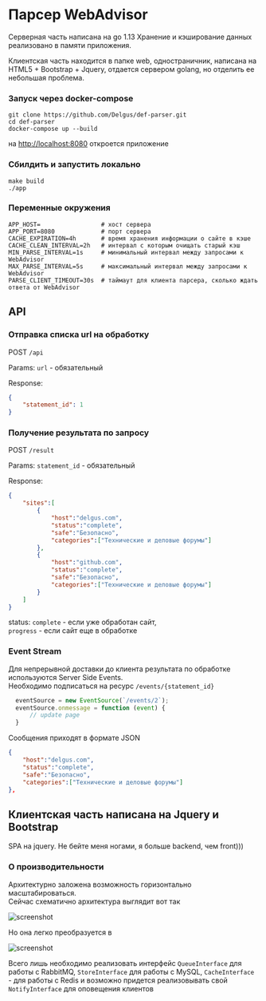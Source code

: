 # Парсер WebAdvisor

Серверная часть написана на go 1.13
Хранение и кэширование данных реализовано в памяти приложения.

Клиентская часть находится в папке web, одностраничник, написана на HTML5 + Bootstrap + Jquery, отдается сервером golang, но отделить ее небольшая проблема.

### Запуск через docker-compose
```
git clone https://github.com/Delgus/def-parser.git
cd def-parser
docker-compose up --build
```
на [http://localhost:8080](http://localhost:8080) откроется приложение


### Сбилдить и запустить локально
```
make build
./app
```

### Переменные окружения
```env
APP_HOST=                 # хост сервера
APP_PORT=8080             # порт сервера
CACHE_EXPIRATION=4h       # время хранения информации о сайте в кэше
CACHE_CLEAN_INTERVAL=2h   # интервал с которым очищать старый кэш
MIN_PARSE_INTERVAL=1s     # минимальный интервал между запросами к WebAdvisor
MAX_PARSE_INTERVAL=5s     # максимальный интервал между запросами к WebAdvisor
PARSE_CLIENT_TIMEOUT=30s  # таймаут для клиента парсера, сколько ждать ответа от WebAdvisor
``` 


## API

### Отправка списка url на обработку
POST `/api`

Params: 
    `url` - обязательный 

Response:
```json
{
    "statement_id": 1
}
```

### Получение результата по запросу
POST `/result`

Params:
    `statement_id` - обязательный

Response:
```json
{
    "sites":[
        {
            "host":"delgus.com",
            "status":"complete", 
            "safe":"Безопасно",
            "categories":["Технические и деловые форумы"]
        },
        {
            "host":"github.com",
            "status":"complete",
            "safe":"Безопасно",
            "categories":["Технические и деловые форумы"]
        }
    ]
}
```
status:
 `complete` - если уже обработан сайт,  
 `progress` - если сайт еще в обработке

### Event Stream
Для непрерывной доставки до клиента результата по обработке используются Server Side Events.  
Необходимо подписаться на ресурс `/events/{statement_id}`  
```js
  eventSource = new EventSource(`/events/2`);
  eventSource.onmessage = function (event) {
      // update page
  }
```
Сообщения приходят в формате JSON
```json
{
    "host":"delgus.com",
    "status":"complete",
    "safe":"Безопасно",
    "categories":["Технические и деловые форумы"]
},
```

## Клиентская часть написана на Jquery и Bootstrap

SPA на jquery.
Не бейте меня ногами, я больше backend, чем front)))


### О производительности
Архитектурно заложена возможность горизонтально масштабироваться.  
Сейчас схематично архитектура выглядит вот так 

![screenshot](https://delgus.github.io/img/schema1.jpg)

Но она легко преобразуется в 

![screenshot](https://delgus.github.io/img/schema2.jpg)

Всего лишь необходимо реализовать интерфейс `QueueInterface` для работы с RabbitMQ, `StoreInterface` для работы с MySQL, `CacheInterface` - для работы с Redis и возможно придется реализовывать свой `NotifyInterface` для оповещения клиентов
